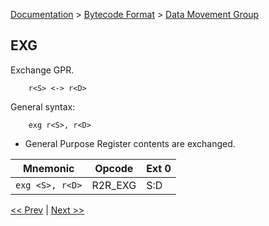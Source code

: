[Documentation](../../README.md) > [Bytecode Format](../README.md) > [Data Movement Group](../InstructionsDataMovel.md)

## EXG

Exchange GPR.

        r<S> <-> r<D>

General syntax:

        exg r<S>, r<D>

* General Purpose Register contents are exchanged.

| Mnemonic | Opcode | Ext 0 |
| - | - | - |
| `exg <S>, r<D>`| R2R_EXG | S:D |

[<< Prev](./d_12.md) | [Next >>](./d_14.md)
